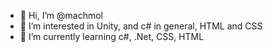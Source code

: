 - 👋 Hi, I’m @machmol
- 👀 I’m interested in Unity, and c# in general, HTML and CSS
- 🌱 I’m currently learning c#, .Net, CSS, HTML

<!---
machmol/machmol is a ✨ special ✨ repository because its `README.md` (this file) appears on your GitHub profile.
You can click the Preview link to take a look at your changes.
--->
